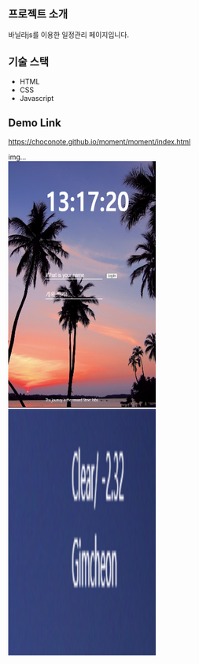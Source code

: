 ## 프로젝트 소개 
바닐라js를 이용한 일정관리 페이지입니다. 



## 기술 스택 
* HTML
* CSS
* Javascript

## Demo Link 
https://choconote.github.io/moment/moment/index.html


img...<br>
<img src="moment/img/capture.png" width="300" height="500">
<img src="moment/img/capture1.png" width="300" height="500">
